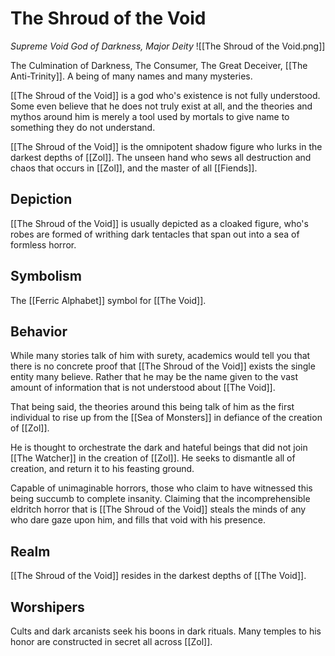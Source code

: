 # The Shroud of the Void
*Supreme Void God of Darkness, Major Deity*
![[The Shroud of the Void.png]]

The Culmination of Darkness, The Consumer, The Great Deceiver, [[The Anti-Trinity]]. A being of many names and many mysteries.

[[The Shroud of the Void]] is a god who's existence is not fully understood. Some even believe that he does not truly exist at all, and the theories and mythos around him is merely a tool used by mortals to give name to something they do not understand.

[[The Shroud of the Void]] is the omnipotent shadow figure who lurks in the darkest depths of [[Zol]]. The unseen hand who sews all destruction and chaos that occurs in [[Zol]], and the master of all [[Fiends]].

## Depiction
[[The Shroud of the Void]] is usually depicted as a cloaked figure, who's robes are formed of writhing dark tentacles that span out into a sea of formless horror.

## Symbolism
The [[Ferric Alphabet]] symbol for [[The Void]].

## Behavior
While many stories talk of him with surety, academics would tell you that there is no concrete proof that [[The Shroud of the Void]] exists the single entity many believe. Rather that he may be the name given to the vast amount of information that is not understood about [[The Void]].

That being said, the theories around this being talk of him as the first individual to rise up from the [[Sea of Monsters]] in defiance of the creation of [[Zol]].

He is thought to orchestrate the dark and hateful beings that did not join [[The Watcher]] in the creation of [[Zol]]. He seeks to dismantle all of creation, and return it to his feasting ground.

Capable of unimaginable horrors, those who claim to have witnessed this being succumb to complete insanity. Claiming that the incomprehensible eldritch horror that is [[The Shroud of the Void]] steals the minds of any who dare gaze upon him, and fills that void with his presence.

## Realm
[[The Shroud of the Void]] resides in the darkest depths of [[The Void]].

## Worshipers
Cults and dark arcanists seek his boons in dark rituals. Many temples to his honor are constructed in secret all across [[Zol]].